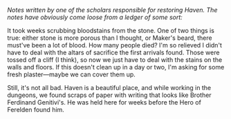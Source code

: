 <i> Notes written by one of the scholars responsible for restoring Haven. The notes have obviously come loose from a ledger of some sort: </i>

It took weeks scrubbing bloodstains from the stone. One of two things is true: either stone is more porous than I thought, or Maker's beard, there must've been a lot of blood. How many people died? I'm so relieved I didn't have to deal with the altars of sacrifice the first arrivals found. Those were tossed off a cliff (I think), so now we just have to deal with the stains on the walls and floors. If this doesn't clean up in a day or two, I'm asking for some fresh plaster—maybe we can cover them up.

Still, it's not all bad. Haven is a beautiful place, and while working in the dungeons, we found scraps of paper with writing that looks like Brother Ferdinand Genitivi's. He was held here for weeks before the Hero of Ferelden found him.
